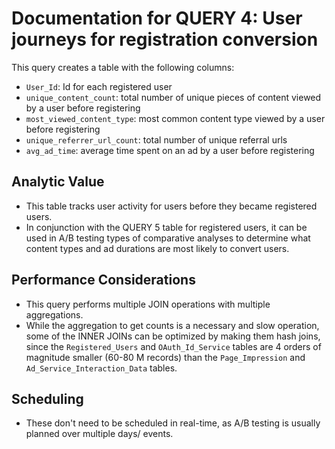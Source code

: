 # Documentation for QUERY 4: User journeys for registration conversion

This query creates a table with the following columns:
* `User_Id`: Id for each registered user
* `unique_content_count`: total number of unique pieces of content viewed by a user before registering
* `most_viewed_content_type`: most common content type viewed by a user before registering
* `unique_referrer_url_count`: total number of unique referral urls
* `avg_ad_time`: average time spent on an ad by a user before registering

## Analytic Value
* This table tracks user activity for users before they became registered users.
* In conjunction with the QUERY 5 table for registered users, it can be used in A/B testing types of comparative analyses to determine what content types and ad durations are most likely to convert users.

## Performance Considerations
* This query performs multiple JOIN operations with multiple aggregations. 
* While the aggregation to get counts is a necessary and slow operation, some of the INNER JOINs can be optimized by making them hash joins, since the `Registered_Users` and `OAuth_Id_Service` tables are 4 orders of magnitude smaller (60-80 M records) than the `Page_Impression` and `Ad_Service_Interaction_Data` tables.


## Scheduling
* These don't need to be scheduled in real-time, as A/B testing is usually planned over multiple days/ events. 